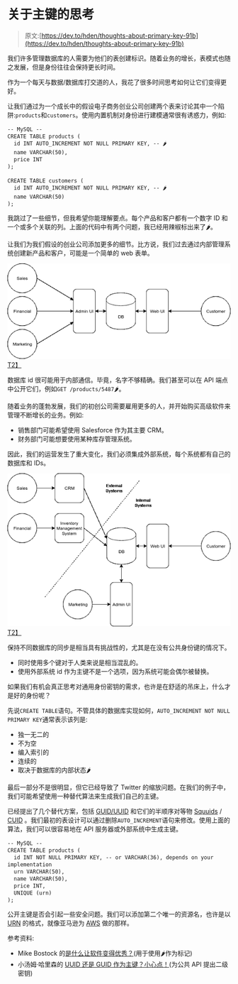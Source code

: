 # 关于主键的思考

> 原文:[https://dev.to/hden/thoughts-about-primary-key-91b](https://dev.to/hden/thoughts-about-primary-key-91b)

我们许多管理数据库的人需要为他们的表创建标识。随着业务的增长，表模式也随之发展，但是身份往往会保持更长时间。

作为一个每天与数据/数据库打交道的人，我花了很多时间思考如何让它们变得更好。

让我们通过为一个成长中的假设电子商务创业公司创建两个表来讨论其中一个陷阱:`products`和`customers`。使用内置机制对身份进行建模通常很有诱惑力，例如:

```
-- MySQL --
CREATE TABLE products (
  id INT AUTO_INCREMENT NOT NULL PRIMARY KEY, -- 🌶
  name VARCHAR(50),
  price INT
);

CREATE TABLE customers (
  id INT AUTO_INCREMENT NOT NULL PRIMARY KEY, -- 🌶
  name VARCHAR(50)
); 
```

我跳过了一些细节，但我希望你能理解要点。每个产品和客户都有一个数字 ID 和一个或多个关联的列。上面的代码中有两个问题，我已经用辣椒标出来了🌶。

让我们为我们假设的创业公司添加更多的细节。比方说，我们过去通过内部管理系统创建新产品和客户，可能是一个简单的 web 表单。

[![Original](img/0906973422e98e3c268b89994b286b02.png)T2】](https://res.cloudinary.com/practicaldev/image/fetch/s--Tuuap_dt--/c_limit%2Cf_auto%2Cfl_progressive%2Cq_auto%2Cw_880/https://gist.githubusercontent.com/hden/757ab9d5715857cbe1bdb4f46c4a9148/raw/32ec779ddd3e2ab53fe27f8d64bf4c248f25d543/architecture_01.svg)

数据库 id 很可能用于内部通信。毕竟，名字不够精确。我们甚至可以在 API 端点中公开它们，例如`GET /products/5487`🌶。

随着业务的蓬勃发展，我们的初创公司需要雇用更多的人，并开始购买高级软件来管理不断增长的业务。例如:

*   销售部门可能希望使用 Salesforce 作为其主要 CRM。
*   财务部门可能想要使用某种库存管理系统。

因此，我们的运营发生了重大变化，我们必须集成外部系统，每个系统都有自己的数据库和 IDs。

[![Enterpriseimplementations Architecture](img/e69913005e9f1c0f66b8b7276a732c4e.png)T2】](https://res.cloudinary.com/practicaldev/image/fetch/s--NX34TyTI--/c_limit%2Cf_auto%2Cfl_progressive%2Cq_auto%2Cw_880/https://gist.githubusercontent.com/hden/757ab9d5715857cbe1bdb4f46c4a9148/raw/c352e6d5ab95d76b290f12562b3e5adfac3dfcea/architecture_02.svg)

保持不同数据库的同步是相当具有挑战性的，尤其是在没有公共身份键的情况下。

*   同时使用多个键对于人类来说是相当混乱的。
*   使用外部系统 id 作为主键不是一个选项，因为系统可能会偶尔被替换。

如果我们有机会真正思考对通用身份密钥的需求，也许是在舒适的吊床上，什么才是好的身份呢？

先说`CREATE TABLE`语句。不管具体的数据库实现如何，`AUTO_INCREMENT NOT NULL PRIMARY KEY`通常表示该列是:

*   独一无二的
*   不为空
*   编入索引的
*   连续的
*   取决于数据库的内部状态🌶

最后一部分不是很明显，但它已经导致了 Twitter 的缩放问题。在我们的例子中，我们可能希望使用一种替代算法来生成我们自己的主键。

已经提出了几个替代方案，包括 [GUID/UUID](https://blog.codinghorror.com/primary-keys-ids-versus-guids/) 和它们的半顺序对等物 [Squuids](http://docs.datomic.com/identity.html#sec-6) / [CUID](https://github.com/ericelliott/cuid) 。我们最初的表设计可以通过删除`AUTO_INCREMENT`语句来修改。使用上面的算法，我们可以很容易地在 API 服务器或外部系统中生成主键。

```
-- MySQL --
CREATE TABLE products (
  id INT NOT NULL PRIMARY KEY, -- or VARCHAR(36), depends on your implementation
  urn VARCHAR(50),
  name VARCHAR(50),
  price INT,
  UNIQUE (urn)
); 
```

公开主键是否会引起一些安全问题。我们可以添加第二个唯一的资源名，也许是以 [URN](https://en.wikipedia.org/wiki/Uniform_Resource_Name#URIs.2C_URNs.2C_and_URLs) 的格式，就像亚马逊为 [AWS](http://docs.aws.amazon.com/general/latest/gr/aws-arns-and-namespaces.html) 做的那样。

参考资料:

*   Mike Bostock 的[是什么让软件变得优秀？](https://medium.com/@mbostock/what-makes-software-good-943557f8a488)(用于使用🌶作为标记)
*   小汤姆·哈里森的 [UUID 还是 GUID 作为主键？小心点！](https://tomharrisonjr.com/uuid-or-guid-as-primary-keys-be-careful-7b2aa3dcb439)(为公共 API 提出二级密钥)